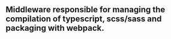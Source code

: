 ## Middleware responsible for managing the compilation of typescript, scss/sass and packaging with webpack. ##